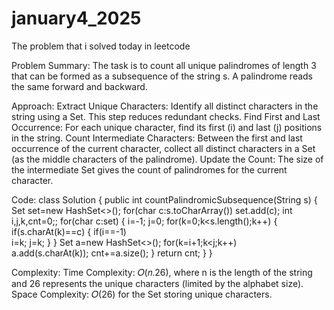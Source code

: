 # january4_2025
The problem that i solved today in leetcode

Problem Summary:
The task is to count all unique palindromes of length 3 that can be formed as a subsequence of the string s. A palindrome reads the same forward and backward.

Approach:
Extract Unique Characters: Identify all distinct characters in the string using a Set. This step reduces redundant checks.
Find First and Last Occurrence:
For each unique character, find its first (i) and last (j) positions in the string.
Count Intermediate Characters:
Between the first and last occurrence of the current character, collect all distinct characters in a Set (as the middle characters of the palindrome).
Update the Count:
The size of the intermediate Set gives the count of palindromes for the current character.

Code:
class Solution {
    public int countPalindromicSubsequence(String s) {
        Set<Character> set=new HashSet<>();
        for(char c:s.toCharArray())
            set.add(c);
        int i,j,k,cnt=0;;
        for(char c:set)
        {
            i=-1;
            j=0;
            for(k=0;k<s.length();k++)
            {
                if(s.charAt(k)==c)
                {
                    if(i==-1)   
                        i=k;
                    j=k;
                }
            }
            Set<Character> a=new HashSet<>();
            for(k=i+1;k<j;k++)  
                a.add(s.charAt(k));
            cnt+=a.size();
        }
        return cnt;
    }
}

Complexity:
Time Complexity: 𝑂(𝑛.26), where n is the length of the string and 26 represents the unique characters (limited by the alphabet size).
Space Complexity: 𝑂(26) for the Set storing unique characters.
